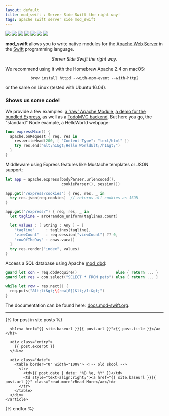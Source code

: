 ```yaml
---
layout: default
title: mod_swift ✭ Server Side Swift the right way!
tags: apache swift server side mod_swift
---
```


<p>
  <img src="https://img.shields.io/badge/apache-2-yellow.svg" />
  <img src="https://img.shields.io/badge/swift-3-blue.svg" />
  <img src="https://img.shields.io/badge/swift-4-blue.svg" />
  <img src="https://img.shields.io/badge/os-macOS-green.svg?style=flat" />
  <img src="https://img.shields.io/badge/os-tuxOS-green.svg?style=flat" />
  <img src="https://img.shields.io/badge/works%20on-Raspberry%20Pi-CA0B3D.svg?style=flat" />
  <img src="https://travis-ci.org/modswift/mod_swift.svg?branch=master" />
</p>

<b>mod_swift</b> allows you to write native modules
for the
<a href="https://httpd.apache.org/">Apache Web Server</a>
in the 
<a href="http://swift.org/" target="swift">Swift</a>
programming language.

<center><em>Server Side Swift the right way</em>.</center>

We recommend using it with the Homebrew Apache 2.4 on macOS:

<center><code>brew install httpd --with-mpm-event --with-http2</code></center>

or the same on Linux (tested with Ubuntu 16.04).

### Shows us some code!

We provide a few examples:
[a 'raw' Apache Module](https://github.com/AlwaysRightInstitute/mod_swift/tree/master/mods_baredemo),
[a demo for the bundled Express](https://github.com/AlwaysRightInstitute/mod_swift/tree/master/mods_expressdemo),
as well as a
[TodoMVC backend](https://github.com/AlwaysRightInstitute/mod_swift/tree/master/mods_todomvc").
But here you go, the "standard" Node example, a
HelloWorld webpage:

```swift
func expressMain() {
  apache.onRequest { req, res in
    res.writeHead(200, [ "Content-Type": "text/html" ])
    try res.end("&lt;h1&gt;Hello World&lt;/h1&gt;")
  }
}
```

Middleware using Express features like Mustache templates or
JSON support:

```swift
let app = apache.express(bodyParser.urlencoded(), 
                         cookieParser(), session())
  
app.get("/express/cookies") { req, res, _ in
  try res.json(req.cookies)  // returns all cookies as JSON
}

app.get("/express/") { req, res, _ in
  let tagline = arc4random_uniform(taglines.count)

  let values : [ String : Any ] = [
    "tagline"     : taglines[tagline],
    "viewCount"   : req.session["viewCount"] ?? 0,
    "cowOfTheDay" : cows.vaca()
  ]
  try res.render("index", values)
}
```

Access a SQL database using Apache 
[mod_dbd](https://httpd.apache.org/docs/2.4/mod/mod_dbd.html):

```swift
guard let con = req.dbdAcquire()                 else { return ... }
guard let res = con.select("SELECT * FROM pets") else { return ... }

while let row = res.next() {
  req.puts("&lt;li&gt;\(row[0])&lt;/li&gt;")
}
```

The documentation can be found here:
<a href="http://docs.mod-swift.org/">docs.mod-swift.org</a>.

<hr />

<div class="posts">
  {% for post in site.posts %}
    <article class="post">

      <h1><a href="{{ site.baseurl }}{{ post.url }}">{{ post.title }}</a></h1>

      <div class="entry">
        {{ post.excerpt }}
      </div>
      
      <div class="date">
        <table border="0" width="100%"> <!-- old skool -->
          <tr>
            <td>{{ post.date | date: "%B %e, %Y" }}</td>
            <td style="text-align:right;"><a href="{{ site.baseurl }}{{ post.url }}" class="read-more">Read More</a></td>
          </tr>
        </table>
      </div>
    </article>
  {% endfor %}
</div>
